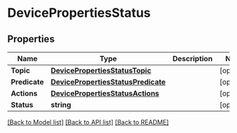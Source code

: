 # DevicePropertiesStatus

## Properties
Name | Type | Description | Notes
------------ | ------------- | ------------- | -------------
**Topic** | [**DevicePropertiesStatusTopic**](DeviceProperties_status_topic.md) |  | [optional] 
**Predicate** | [**DevicePropertiesStatusPredicate**](DeviceProperties_status_predicate.md) |  | [optional] 
**Actions** | [**DevicePropertiesStatusActions**](DeviceProperties_status_actions.md) |  | [optional] 
**Status** | **string** |  | [optional] 

[[Back to Model list]](../README.md#documentation-for-models) [[Back to API list]](../README.md#documentation-for-api-endpoints) [[Back to README]](../README.md)


